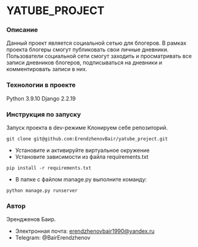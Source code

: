 # YATUBE_PROJECT

### Описание
Данный проект является социальной сетью для блогеров. В рамках проекта блогеры смогут публиковать свои личные дневники. Пользователи социальной сети смогут заходить и просматривать все записи дневников блогеров, подписываться на дневники и комментировать записи в них.

### Технологии в проекте
Python 3.9.10
Django 2.2.19

### Инструкция по запуску

Запуск проекта в dev-режиме
Клонируем себе репозиторий.
```
git clone git@github.com:ErendzhenovBair/yatube_project.git
```
- Установите и активируйте виртуальное окружение
- Установите зависимости из файла requirements.txt
```
pip install -r requirements.txt
``` 
- В папке с файлом manage.py выполните команду:
```
python manage.py runserver
```

### Автор

Эрендженов Баир.
- Электронная почта: erendzhenovbair1990@yandex.ru
- Telegram: @BairErendzhenov

